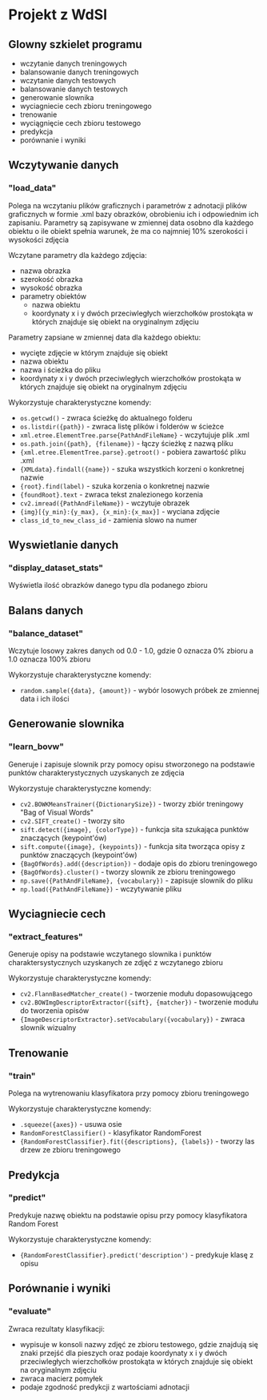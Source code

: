 # Projekt z WdSI
## Glowny szkielet programu
- wczytanie danych treningowych
- balansowanie danych treningowych
- wczytanie danych testowych
- balansowanie danych testowych
- generowanie slownika
- wyciagniecie cech zbioru treningowego
- trenowanie
- wyciągnięcie cech zbioru testowego
- predykcja
- porównanie i wyniki

## Wczytywanie danych
### "load_data"
Polega na wczytaniu plików graficznych i parametrów z adnotacji
plików graficznych w formie .xml bazy obrazków, obrobieniu ich i
odpowiednim ich  zapisaniu. Parametry są zapisywane w zmiennej
data osobno dla każdego obiektu o ile obiekt spełnia warunek,
że ma co najmniej 10% szerokości i wysokości zdjęcia <br/>

Wczytane parametry dla każdego zdjęcia:
- nazwa obrazka
- szerokość obrazka
- wysokość obrazka
- parametry obiektów
  - nazwa obiektu
  - koordynaty x i y dwóch przeciwległych wierzchołków prostokąta
w których znajduje się obiekt na oryginalnym zdjęciu

Parametry zapsiane w zmiennej data dla każdego obiektu:
- wycięte zdjęcie w którym znajduje się obiekt
- nazwa obiektu
- nazwa i ścieżka do pliku
- koordynaty x i y dwóch przeciwległych wierzchołków prostokąta
w których znajduje się obiekt na oryginalnym zdjęciu

Wykorzystuje charakterystyczne komendy:
- `os.getcwd()` - zwraca ścieżkę do aktualnego folderu
- `os.listdir({path})` - zwraca listę plików i folderów w ścieżce
- `xml.etree.ElementTree.parse{PathAndFileName}` - wczytujuje plik .xml
- `os.path.join({path}, {filename})` - łączy ścieżkę z nazwą pliku
- `{xml.etree.ElementTree.parse}.getroot()` - pobiera zawartość pliku .xml
- `{XMLdata}.findall({name})` - szuka wszystkich korzeni o konkretnej nazwie
- `{root}.find(label)` - szuka korzenia o konkretnej nazwie
- `{foundRoot}.text` - zwraca tekst znalezionego korzenia
- `cv2.imread({PathAndFileName})` - wczytuje obrazek
- `{img}[{y_min}:{y_max}, {x_min}:{x_max}]` - wyciana zdjęcie
- `class_id_to_new_class_id` - zamienia slowo na numer

## Wyswietlanie danych
### "display_dataset_stats"
Wyświetla ilość obrazków danego typu dla podanego zbioru

## Balans danych
### "balance_dataset"
Wczytuje losowy zakres danych od 0.0 - 1.0,
gdzie 0 oznacza 0% zbioru a 1.0 oznacza 100% zbioru

Wykorzystuje charakterystyczne komendy:
- `random.sample({data}, {amount})` - wybór losowych próbek ze zmiennej 
data i ich ilości

## Generowanie slownika
### "learn_bovw"
Generuje i zapisuje slownik przy pomocy opisu stworzonego na podstawie punktów
charakterystycznych uzyskanych ze zdjęcia

Wykorzystuje charakterystyczne komendy:
- `cv2.BOWKMeansTrainer({DictionarySize})` - tworzy zbiór treningowy "Bag of Visual Words"
- `cv2.SIFT_create()` - tworzy sito
- `sift.detect({image}, {colorType})` - funkcja sita szukająca punktów
znaczących (keypoint'ów)
- `sift.compute({image}, {keypoints})` - funkcja sita tworząca opisy z
punktów znaczących (keypoint'ów)
- `{BagOfWords}.add({description})` - dodaje opis do zbioru treningowego
- `{BagOfWords}.cluster()` - tworzy slownik ze zbioru treningowego
- `np.save({PathAndFileName}, {vocabulary})` - zapisuje slownik do pliku
- `np.load({PathAndFileName})` - wczytywanie pliku

## Wyciagniecie cech
### "extract_features"
Generuje opisy na podstawie wczytanego slownika i punktów charaktersystycznych
uzyskanych ze zdjęć z wczytanego zbioru

Wykorzystuje charakterystyczne komendy:
- `cv2.FlannBasedMatcher_create()` - tworzenie modułu dopasowującego
- `cv2.BOWImgDescriptorExtractor({sift}, {matcher})` - tworzenie modułu do tworzenia opisów
- `{ImageDescriptorExtractor}.setVocabulary({vocabulary})` - zwraca slownik wizualny

## Trenowanie
### "train"
Polega na wytrenowaniu klasyfikatora przy pomocy zbioru treningowego

Wykorzystuje charakterystyczne komendy:
- `.squeeze({axes})` - usuwa osie
- `RandomForestClassifier()` - klasyfikator RandomForest
- `{RandomForestClassifier}.fit({descriptions}, {labels})` - tworzy las drzew ze zbioru treningowego

## Predykcja
### "predict"
Predykuje nazwę obiektu na podstawie opisu przy pomocy klasyfikatora
Random Forest

Wykorzystuje charakterystyczne komendy:
- `{RandomForestClassifier}.predict('description')` - predykuje klasę z opisu

## Porównanie i wyniki
### "evaluate"
Zwraca rezultaty klasyfikacji:
- wypisuje w konsoli nazwy zdjęć ze zbioru testowego,
gdzie znajdują się znaki przejść dla pieszych oraz podaje
koordynaty x i y dwóch przeciwległych wierzchołków prostokąta
w których znajduje się obiekt na oryginalnym zdjęciu
- zwraca macierz pomyłek
- podaje zgodność predykcji z wartościami adnotacji